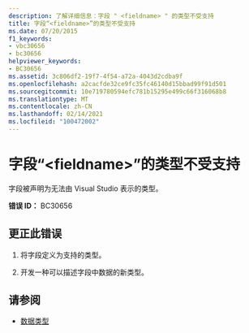 ```yaml
---
description: 了解详细信息：字段 " <fieldname> " 的类型不受支持
title: 字段“<fieldname>”的类型不受支持
ms.date: 07/20/2015
f1_keywords:
- vbc30656
- bc30656
helpviewer_keywords:
- BC30656
ms.assetid: 3c806df2-19f7-4f54-a72a-4043d2cdba9f
ms.openlocfilehash: a2cacfde32ce9fc35fc46140d15bbad99f91d501
ms.sourcegitcommit: 10e719780594efc781b15295e499c66f316068b8
ms.translationtype: MT
ms.contentlocale: zh-CN
ms.lasthandoff: 02/14/2021
ms.locfileid: "100472002"
---
```

# <a name="field-fieldname-is-of-an-unsupported-type"></a>字段“\<fieldname>”的类型不受支持

字段被声明为无法由 Visual Studio 表示的类型。  
  
 **错误 ID：** BC30656  
  
## <a name="to-correct-this-error"></a>更正此错误  
  
1. 将字段定义为支持的类型。  
  
2. 开发一种可以描述字段中数据的新类型。  
  
## <a name="see-also"></a>请参阅

- [数据类型](../language-reference/data-types/index.md)
